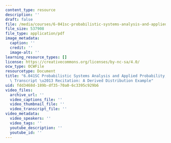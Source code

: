 ```yaml
---
content_type: resource
description: ''
draft: false
file: /media/courses/6-041sc-probabilistic-systems-analysis-and-applied-probability-fall-2013/fdd3468d189bdf3570a06c3395c929b6_MIT6_041SCF13_Derived_Distribution_Example_300k.pdf
file_size: 537908
file_type: application/pdf
image_metadata:
  caption: ''
  credit: ''
  image-alt: ''
learning_resource_types: []
license: https://creativecommons.org/licenses/by-nc-sa/4.0/
ocw_type: OCWFile
resourcetype: Document
title: "6.041SC Probabilistic Systems Analysis and Applied Probability, Fall 2013\
  \ Transcript \u2013 Recitation: A Derived Distribution Example"
uid: fdd3468d-189b-df35-70a0-6c3395c929b6
video_files:
  archive_url: ''
  video_captions_file: ''
  video_thumbnail_file: ''
  video_transcript_file: ''
video_metadata:
  video_speakers: ''
  video_tags: ''
  youtube_description: ''
  youtube_id: ''
---
```

